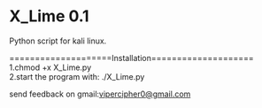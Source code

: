 # X_Lime 0.1
Python script for kali linux.

====================Installation====================                                                                           
1.chmod +x X_Lime.py                                                                                                           
2.start the program with: ./X_Lime.py

send feedback on gmail:vipercipher0@gmail.com
